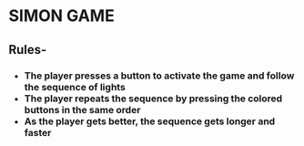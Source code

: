 # SIMON GAME
<h2>Rules-

<h3><ul>
<li>The player presses a button to activate the game and follow the sequence of lights
<li>The player repeats the sequence by pressing the colored buttons in the same order
<li>As the player gets better, the sequence gets longer and faster
<ul>
